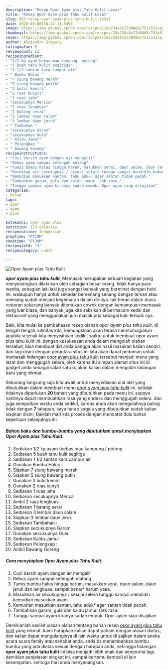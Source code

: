 ```yaml
---
description: "Resep Opor Ayam plus Tahu Kulit Lezat"
title: "Resep Opor Ayam plus Tahu Kulit Lezat"
slug: 853-resep-opor-ayam-plus-tahu-kulit-lezat
date: 2020-09-06T16:22:11.549Z
image: https://img-global.cpcdn.com/recipes/18e724a8c27d0480/751x532cq70/opor-ayam-plus-tahu-kulit-foto-resep-utama.jpg
thumbnail: https://img-global.cpcdn.com/recipes/18e724a8c27d0480/751x532cq70/opor-ayam-plus-tahu-kulit-foto-resep-utama.jpg
cover: https://img-global.cpcdn.com/recipes/18e724a8c27d0480/751x532cq70/opor-ayam-plus-tahu-kulit-foto-resep-utama.jpg
author: Alejandro Gregory
ratingvalue: 5
reviewcount: 12
recipeingredient:
- "1/2 kg ayam bebas mau kampung  potong"
- "5 buah tahu kulit segitiga"
- "1 1/2 santan kara campur air"
- " Bumbu Halus "
- "7 siung bawang merah"
- "5 siung bawang putih"
- "3 butir kemiri"
- "2 ruas kunyit"
- "1 ruas jahe"
- "secukupnya Merica"
- "2 ruas lengkuas"
- "1 batang serai"
- "3 lembar daun salam"
- "3 lembar daun jeruk"
- " Tambahan "
- "secukupnya Garam"
- "secukupnya Gula"
- " Kaldu Jamur"
- " Pelengkap "
- " Bawang Goreng"
recipeinstructions:
- "Cuci bersih ayam dengan air mengalir"
- "Rebus ayam sampai setengah matang"
- "Tumis bumbu halus hingga harum, masukkan serai, daun salam, daun jeruk dan lengkuas. sampai benar² harum yaaa."
- "Masukkan air secukupnya / sesuai selera tunggu sampai mendidih kemudian masukkan ayam."
- "Kemudian masukkan santan, tahu aduk² agar santan tidak pecah."
- "Tambahkan garam, gula dan kaldu jamur. Cek rasa."
- "Tunggu sampai ayam kiranya sudah empuk. Opor ayam siap disajikan"
categories:
- Resep
tags:
- opor
- ayam
- plus

katakunci: opor ayam plus 
nutrition: 173 calories
recipecuisine: Indonesian
preptime: "PT10M"
cooktime: "PT39M"
recipeyield: "2"
recipecategory: Lunch

---
```



![Opor Ayam plus Tahu Kulit](https://img-global.cpcdn.com/recipes/18e724a8c27d0480/751x532cq70/opor-ayam-plus-tahu-kulit-foto-resep-utama.jpg)

<b><i>opor ayam plus tahu kulit</i></b>, Memasak merupakan sebuah kegiatan yang menyenangkan dilakukan oleh sebagian besar orang. tidak hanya para wanita, sebagian laki laki juga sangat banyak yang berminat dengan hobi ini. walaupun hanya untuk sekedar bersenang senang dengan teman atau memang sudah menjadi kegemaran dalam dirinya. tak heran dalam dunia restoran sekarang banyak ditemukan cowok dengan kemampuan memasak yang luar biasa, dan banyak juga kita saksikan di bermacam kedai dan restaurant yang menggunakan juru masak pria sebagai koki terbaik nya.



Baik, kita mulai ke pembahasan resep olahan <i>opor ayam plus tahu kulit</i>. di tengah tengah rutinitas kita, kemungkinan akan terasa membahagiakan apabila sejenak kita menyisihkan sedikit waktu untuk membuat opor ayam plus tahu kulit ini. dengan kesuksesan anda dalam mengolah olahan tersebut, bisa membuat diri anda bangga akan hasil masakan kalian sendiri. dan lagi disini dengan perantara situs ini kita akan dapat pedoman untuk memasak hidangan <u>opor ayam plus tahu kulit</u> tersebut menjadi menu yang lezat dan menggugah selera, oleh karena itu simpan alamat situs ini di gadget anda sebagai salah satu rujukan kalian dalam mengolah hidangan baru yang nikmat.


Sekarang langsung saja kita awali untuk menyediakan alat alat yang dibutuhkan dalam membuat menu <u><i>opor ayam plus tahu kulit</i></u> ini. setidak tidaknya diperlukan <b>20</b> bahan yang dibutuhkan pada menu ini. supaya nantinya dapat membuahkan rasa yang endess dan menggugah selera. dan juga sempatkan waktu anda sedikit, karena anda akan mengolahnya paling tidak dengan <b>7</b> tahapan. saya harap segala yang dibutuhkan sudah kalian siapkan disini, Baiklah mari kita proses dengan mencatat dulu bahan keperluan selanjutnya ini.

<!--inarticleads1-->

##### Bahan baku dan bumbu-bumbu yang dibutuhkan untuk menyiapkan Opor Ayam plus Tahu Kulit:

1. Sediakan 1/2 kg ayam (bebas mau kampung / potong
1. Sediakan 5 buah tahu kulit segitiga
1. Sediakan 1 1/2 santan kara campur air
1. Gunakan  Bumbu Halus :
1. Siapkan 7 siung bawang merah
1. Siapkan 5 siung bawang putih
1. Gunakan 3 butir kemiri
1. Gunakan 2 ruas kunyit
1. Sediakan 1 ruas jahe
1. Sediakan secukupnya Merica
1. Ambil 2 ruas lengkuas
1. Sediakan 1 batang serai
1. Sediakan 3 lembar daun salam
1. Siapkan 3 lembar daun jeruk
1. Sediakan  Tambahan :
1. Siapkan secukupnya Garam
1. Gunakan secukupnya Gula
1. Sediakan  Kaldu Jamur
1. Sediakan  Pelengkap :
1. Ambil  Bawang Goreng




<!--inarticleads2-->

##### Cara menyiapkan Opor Ayam plus Tahu Kulit:

1. Cuci bersih ayam dengan air mengalir
1. Rebus ayam sampai setengah matang
1. Tumis bumbu halus hingga harum, masukkan serai, daun salam, daun jeruk dan lengkuas. sampai benar² harum yaaa.
1. Masukkan air secukupnya / sesuai selera tunggu sampai mendidih kemudian masukkan ayam.
1. Kemudian masukkan santan, tahu aduk² agar santan tidak pecah.
1. Tambahkan garam, gula dan kaldu jamur. Cek rasa.
1. Tunggu sampai ayam kiranya sudah empuk. Opor ayam siap disajikan




Demikianlah sedikit ulasan olahan tentang bahan resep <u>opor ayam plus tahu kulit</u> yang nikmat. kami harapkan kalian dapat paham dengan ulasan diatas, dan kalian dapat mengulanginya di lain waktu untuk di sajikan dalam aneka acara acara family atau sahabat anda. anda bs menambahkan bumbu bumbu yang ada diatas sesuai dengan harapan anda, sehingga hidangan <b>opor ayam plus tahu kulit</b> ini bisa menjadi lebih enak dan sempurna lagi. demikian penjelasan singkat ini, sampai bertemu kembali di lain kesempatan. semoga hari anda menyenangkan.
